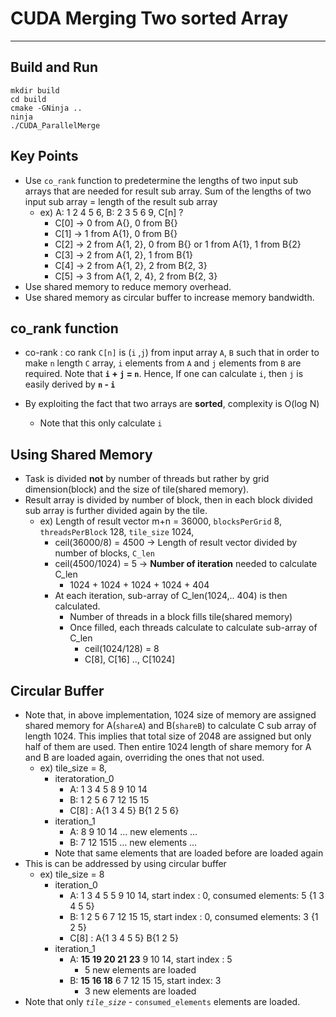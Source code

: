 # CUDA Merging Two sorted Array

---

## Build and Run
```shell
mkdir build
cd build
cmake -GNinja ..
ninja
./CUDA_ParallelMerge
```


## Key Points

- Use `co_rank` function to predetermine the lengths of two input sub arrays that are needed for result sub array.  Sum of the lengths of two input sub array = length of the result sub array
    - ex) A: 1 2 4 5 6,   B: 2 3 5 6 9,    C[n] ?
        - C[0] → 0 from A{}, 0 from B{}
        - C[1] → 1 from A{1}, 0 from B{}
        - C[2] → 2 from A{1, 2}, 0 from B{}  or   1 from A{1}, 1 from B{2}
        - C[3] → 2 from A{1, 2}, 1 from B{1}
        - C[4] → 2 from A{1, 2}, 2 from B{2, 3}
        - C[5] → 3 from A{1, 2, 4}, 2 from B{2, 3}
- Use shared memory to reduce memory overhead.
- Use shared memory as circular buffer to increase memory bandwidth.

## co_rank function

- co-rank : co rank `C[n]` is (`i` ,`j`) from input array `A`, `B` such that in order to make `n` length `C` array, `i` elements from `A` and `j` elements from `B` are required. Note that **`i` + `j` = `n`**. Hence, If one can calculate `i`, then `j` is easily derived by **`n` - `i`**
- By exploiting the fact that two arrays are **sorted**, complexity is O(log N)


    - Note that this only calculate `i`

## Using Shared Memory

- Task is divided **not** by number of threads but rather by grid dimension(block) and the size of tile(shared memory).
- Result array is divided by number of block, then in each block divided sub array is further divided again by the tile.
    - ex) Length of result vector m+n = 36000, `blocksPerGrid` 8, `threadsPerBlock` 128, `tile_size` 1024,
        - ceil(36000/8) = 4500 → Length of result vector divided by number of blocks, `C_len`
        - ceil(4500/1024) = 5 → **Number of iteration** needed to calculate C_len
            - 1024 + 1024 + 1024 + 1024 + 404
        - At each iteration, sub-array of C_len(1024,.. 404) is then calculated.
            - Number of threads in a block fills tile(shared memory)
            - Once filled, each threads calculate to calculate sub-array of C_len
                - ceil(1024/128) = 8
                - C[8], C[16] .., C[1024]


## Circular Buffer

- Note that, in above implementation, 1024 size of memory are assigned shared memory for A(`shareA`) and B(`shareB`) to calculate C sub array of length 1024. This implies that total size of 2048 are assigned but only half of them are used. Then entire 1024 length of share memory for A and B are loaded again, overriding the ones that not used.
    - ex) tile_size = 8,
        - iteratoration_0
            - A: 1 3 4 5 8 9 10 14
            - B: 1 2 5 6 7 12 15 15
            - C[8] : A{1 3 4 5} B{1 2 5 6}
        - iteration_1
            - A: 8 9 10 14 … new elements …
            - B: 7 12 1515 … new elements …
        - Note that same elements that are loaded before are loaded again
- This is can be addressed by using circular buffer
    - ex) tile_size = 8
        - iteration_0
            - A: 1 3 4 5 5 9 10 14, start index : 0, consumed elements: 5 {1 3 4 5 5}
            - B: 1 2 5 6 7 12 15 15, start index : 0, consumed elements: 3 {1 2 5}
            - C[8] : A{1 3 4 5 5} B{1 2 5}
        - iteration_1
            - A: **15 19 20 21** **23** 9 10 14, start index : 5
                - 5 new elements are loaded
            - B: **15 16 18** 6 7 12 15 15, start index: 3
                - 3 new elements are loaded
- Note that only *`tile_size`* - `consumed_elements` elements are loaded.